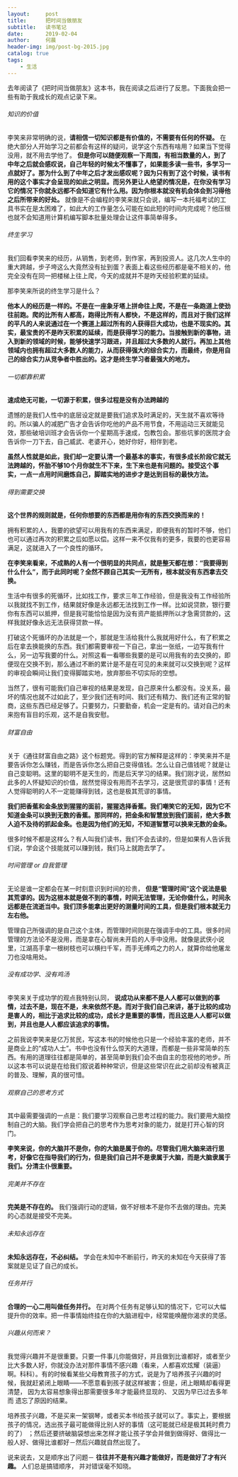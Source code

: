 ```yaml
---
layout:     post
title:      把时间当做朋友
subtitle:   读书笔记
date:       2019-02-04
author:     何晨
header-img: img/post-bg-2015.jpg
catalog: true
tags:
    - 生活
---
```


去年阅读了《把时间当做朋友》这本书，我在阅读之后进行了反思。下面我会把一些有助于我成长的观点记录下来。

###### 知识的价值

李笑来非常明确的说，**请相信一切知识都是有价值的，不需要有任何的怀疑。** 在绝大部分人开始学习之前都会有这样的疑问，说学这个东西有啥用？如果当下觉得没用，就不用去学他了。 **但是你可以随便观察一下周围，有相当数量的人，到了中年之后就会感叹说，自己年轻的时候太不懂事了，如果能多读一些书，多学习一点就好了。那为什么到了中年之后才发出感叹呢？因为只有到了这个时候，读书有用的这个事实才会呈现的如此之明显。而另外更让人绝望的情况是，在你没有学习它的情况下你就永远都不会知道它有什么用。因为你根本就没有机会体会到习得他之后所带来的好处。** 就像是不会编程的李笑来就只会说，编写一本托福考试的工具书实在是太困难了，如此大的工作量怎么可能在如此短的时间内完成呢？他压根也就不会知道用计算机编写脚本批量处理会让这件事简单得多。

###### 终生学习

我们回看李笑来的经历，从销售，到老师，到作家，再到投资人。这几次人生中的重大跨越，步子垮这么大竟然没有扯到蛋？表面上看这些经历都是毫不相关的，他完全没有在同一把楼梯上往上爬，今天的成就并不是昨天经验积累的延续。

那李笑来所说的终生学习是什么？

**他本人的经历是一样的。不是在一座象牙塔上拼命往上爬，不是在一条跑道上使劲往前跑。爬的比所有人都高，跑得比所有人都快，不是这样的，而且对于我们这样的平凡的人来说通过在一个赛道上超过所有的人获得巨大成功，也是不现实的。其实，最宝贵的不是昨天积累的延续，而是获得学习的能力。当接触到新的事物，进入到新的领域的时候，能够快速学习跟进，并且超过大多数的人就行。再加上其他领域内也拥有超过大多数人的能力，从而获得强大的综合实力，而最终，你是用自己的综合实力从竞争者中胜出的。这才是终生学习者最强大的地方。**

###### 一切都靠积累

**速成绝无可能，一切源于积累，很多过程是没有办法跨越的** 

遗憾的是我们人性中的底层设定就是要我们追求及时满足的，天生就不喜欢等待的。所以骗人的减肥广告才会告诉你吃他的产品不用节食，不用运动三天就能见效，那些破培训班才会告诉你一个星期高手速成，包教包会。那些坑爹的医院才会告诉你一刀下去，自己威武、老婆开心，她好你好，相伴到老。

**虽然人性就是如此，我们却一定要认清一个最基本的事实，有很多成长阶段它就无法跨越的，怀胎不够10个月你就生不下来，生下来也是有问题的。接受这个事实，一点一点用时间磨炼自己，脚踏实地的进步才是达到目标的最快方法。**

###### 得到需要交换

**这个世界的规则就是，任何你想要的东西都是用你有的东西交换而来的！**

拥有积累的人，我要的欲望可以用我有的东西来满足，即便我有的暂时不够，他们也可以通过再次的积累之后如愿以偿。这样一来不仅我有的更多，我要的也更容易满足，这就进入了一个良性的循环。

**在李笑来看来，不成熟的人有一个很明显的共同点，就是整天都在想：“我要得到什么什么”，而于此同时呢？全然不顾自己其实一无所有，根本就没有东西拿去交换。**

生活中有很多的死循环，比如找工作，要求三年工作经验，但是我没有工作经验所以我就找不到工作，结果就好像是永远都无法找到工作一样。比如说贷款，银行要你有东西可以抵押，但是我可能恰恰是因为没有资产能抵押所以才急需贷款的，这样我就好像永远无法获得贷款一样。

打破这个死循环的办法就是一个，那就是生活给我什么我就用好什么，有了积累之后在拿去换能换的东西。我们都需要审视一下自己，拿出一张纸，一边写我有什么，另一边写我要的什么。对照这看一看哪些我要的是可以用我有的去交换的，即便现在交换不到，那么通过不断的累计是不是在可见的未来就可以交换到呢？这样的审视会瞬间让我们变得脚踏实地，放弃那些不切实际的空想。

当然了，很有可能我们自己审视的结果是发现，自己原来什么都没有。没关系，最坏的情况也就不过如此了，至少我们还有时间、我们还有精力、我们还有正常的智商，这些东西已经足够了。只要努力，只要勤奋，机会一定是有的。请对自己的未来抱有盲目的乐观，这不是自我安慰。

###### 财富自由

关于《通往财富自由之路》这个标题党。得到的官方解释是这样的：李笑来并不是要告诉你怎么赚钱，而是告诉你怎么把自己变得值钱。怎么让自己值钱呢？就是让自己变聪明。这里的聪明不是天生的，而是后天学习的结果。我们刚才说，居然如此多的人怀疑知识的价值，居然觉得没有用而不去学习，这是很荒谬的事情！还有人觉得聪明的人不一定能赚得到钱，这也是极其荒谬的事情。

**我们把香蕉和金条放到猩猩的面前，猩猩选择香蕉。我们嘲笑它的无知，因为它不知道金条可以换到无数的香蕉。那同样的，把金条和智慧放到我们面前，绝大多数人迫不及待的抓起金条。也是因为他们的无知，不知道智慧可以换来无数的金条。**

很多时候不都是这样么？有人叫我们读书，我们不会去读的，但是如果有人告诉我们说，学会这个技能就可以赚到钱，我们马上就跑去学了。

###### 时间管理 or 自我管理

无论是谁一定都会在某一时刻意识到时间的珍贵， **但是“管理时间”这个说法是极其荒谬的。因为这根本就是做不到的事情，时间无法管理，无论你做什么，时间永远都是在流逝当中。我们顶多能拿出更好的测量时间的工具，但是我们根本就无力左右他。**

管理自己所强调的是自己这个主体，而管理时间则是在强调手中的工具。很多时间管理的方法论不是没用，而是拿在心智尚未开启的人手中没用。就像是武侠小说里，江湖高手拿一根树枝也可以横扫千军，而手无缚鸡之力的人，就算你给他屠龙刀也没啥用处。

###### 没有成功学、没有鸡汤

李笑来关于成功学的观点我特别认同， **说成功从来都不是人人都可以做到的事情，过去不是，现在不是，未来依然不是。而对于我们自己来讲，基于比较的成功是害人的，相比于追求比较的成功，成长才是重要的事情，而且这是人人都可以做到，并且也是人人都应该追求的事情。**

之前我说李笑来是亿万贫民，写这本书的时候他也只是一个经验丰富的老师，并不是商业上的“成功人士”。书中也没有什么惊天的大道理，而都是一些非常简单的东西。有用的道理往往都是简单的，甚至简单到我们会不由自主的忽视他的地步。所以这本书可以说是在给我们叙说着种种常识，但是这些常识在此之前却没有被真正的普及、理解，真的很可惜。

###### 观察自己的思考方式

其中最需要强调的一点是：我们要学习观察自己思考过程的能力。我们要用大脑控制自己的大脑。我们学会把自己的思考作为思考对象的能力，就是打开心智的窍门。

**李笑来说，你的大脑并不是你，你的大脑是属于你的。尽管我们用大脑来进行思考，好像它在指导我们的行为，但是我们自己并不是隶属于大脑，而是大脑隶属于我们。分清主仆很重要。**

###### 完美并不存在

**完美是不存在的。** 我们强调行动的逻辑，做不好根本不是你不去做的理由。完美的心态就是接受不完美。

###### 未知永远存在

**未知永远存在，不必纠结。** 学会在未知中不断前行，昨天的未知在今天获得了答案就是见证了自己的成长。

###### 任务并行

**合理的一心二用叫做任务并行。** 在对两个任务有足够认知的情况下，它可以大幅提升你的效率。把一件事情始终挂在你的大脑进程中，经常能唤醒你渴求的灵感。

###### 兴趣从何而来？

我觉得兴趣并不是很重要。只要一件事儿你能做好，并且做到比谁都好，或者至少比大多数人好，你就没办法对那件事情不感兴趣（看来，人都喜欢炫耀（装逼）啊。科科）。有的时候看某些父母教育孩子的方式，说是为了培养孩子兴趣的时候，我就赶紧闭上眼睛——不愿意看到孩子就这样被害；但是，闭上眼睛却看得更清楚， 因为太容易想象得出那需要很多年才能最终显现的、 又因为早已过去多年而
遗忘了原因的结果。

培养孩子兴趣，不是买来一架钢琴，或者买本书给孩子就可以了。事实上，要根据孩子的情况，选出孩子最可能做得比别人好的事情（这可能就已经是极其耗时费力的了） ；然后还要挤破脑袋想出来怎样才能让孩子学会并做到做得好、做得比一般人好、做得比谁都好－然后兴趣就自然出现了。

说来说去，又是顺序出了问题－ **往往并不是有兴趣才能做好，而是做好了才有兴趣。** 人们总是搞错顺序， 并对错误毫不知晓。
